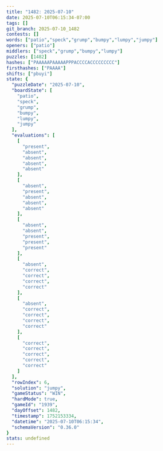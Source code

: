```yaml
---
title: "1482: 2025-07-10"
date: 2025-07-10T06:15:34-07:00
tags: []
git_branch: 2025-07-10_1482
contests: []
words: ["patio","speck","grump","bumpy","lumpy","jumpy"]
openers: ["patio"]
middlers: ["speck","grump","bumpy","lumpy"]
puzzles: [1482]
hashes: ["PAAAAAPAAAAAPPPACCCCACCCCCCCCC"]
firsthashes: ["PAAAA"]
shifts: ["pbuyi"]
state: {
  "puzzleDate": "2025-07-10",
  "boardState": [
    "patio",
    "speck",
    "grump",
    "bumpy",
    "lumpy",
    "jumpy"
  ],
  "evaluations": [
    [
      "present",
      "absent",
      "absent",
      "absent",
      "absent"
    ],
    [
      "absent",
      "present",
      "absent",
      "absent",
      "absent"
    ],
    [
      "absent",
      "absent",
      "present",
      "present",
      "present"
    ],
    [
      "absent",
      "correct",
      "correct",
      "correct",
      "correct"
    ],
    [
      "absent",
      "correct",
      "correct",
      "correct",
      "correct"
    ],
    [
      "correct",
      "correct",
      "correct",
      "correct",
      "correct"
    ]
  ],
  "rowIndex": 6,
  "solution": "jumpy",
  "gameStatus": "WIN",
  "hardMode": true,
  "gameId": "1939",
  "dayOffset": 1482,
  "timestamp": 1752153334,
  "datetime": "2025-07-10T06:15:34",
  "schemaVersion": "0.36.0"
}
stats: undefined
---
```

<!-- more -->

